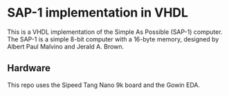 # SAP-1 implementation in VHDL

This is a VHDL implementation of the Simple As Possible (SAP-1) computer. The SAP-1 is a simple 8-bit computer with a 16-byte memory, designed by Albert Paul Malvino and Jerald A. Brown.

## Hardware

This repo uses the Sipeed Tang Nano 9k board and the Gowin EDA.